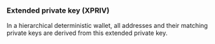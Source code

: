 ### Extended private key (XPRIV)

In a hierarchical deterministic wallet, all addresses and their matching private keys are derived from this extended private key.
